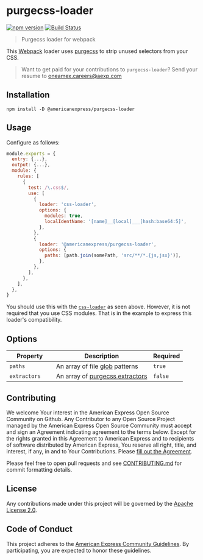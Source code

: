 # purgecss-loader

[![npm version](https://badge.fury.io/js/%40americanexpress%2Fpurgecss-loader.svg)](https://badge.fury.io/js/%40americanexpress%2Fpurgecss-loader)
[![Build Status](https://travis-ci.org/americanexpress/purgecss-loader.svg?branch=master)](https://travis-ci.org/americanexpress/purgecss-loader)

> Purgecss loader for webpack

This [Webpack](https://github.com/webpack/webpack) loader uses [purgecss](https://github.com/FullHuman/purgecss)
to strip unused selectors from your CSS.

> Want to get paid for your contributions to `purgecss-loader`?
> Send your resume to oneamex.careers@aexp.com

## Installation

```
npm install -D @americanexpress/purgecss-loader
```

## Usage

Configure as follows:

```js
module.exports = {
  entry: {...},
  output: {...},
  module: {
    rules: [
      {
        test: /\.css$/,
        use: [
          {
            loader: 'css-loader',
            options: {
              modules: true,
              localIdentName: '[name]__[local]___[hash:base64:5]',
            },
          },
          {
            loader: '@americanexpress/purgecss-loader',
            options: {
              paths: [path.join(somePath, 'src/**/*.{js,jsx}')],
            },
          },
        ],
      },
    ],
  },
}
```

You should use this with the [`css-loader`](https://github.com/webpack-contrib/css-loader)
as seen above. However, it is not required that you use CSS modules. That is in
the example to express this loader's compatibility.

## Options

| Property        | Description                       | Required |
|-----------------|-----------------------------------|----------|
| `paths`         | An array of file [glob] patterns  | `true`   |
| `extractors   ` | An array of [purgecss extractors] | `false`  |

[glob]: https://github.com/isaacs/node-glob
[purgecss extractors]: https://www.purgecss.com/extractors.html

## Contributing
We welcome Your interest in the American Express Open Source Community on Github.
Any Contributor to any Open Source Project managed by the American Express Open
Source Community must accept and sign an Agreement indicating agreement to the
terms below. Except for the rights granted in this Agreement to American Express
and to recipients of software distributed by American Express, You reserve all
right, title, and interest, if any, in and to Your Contributions. Please [fill
out the Agreement](https://cla-assistant.io/americanexpress/purgecss-loader).

Please feel free to open pull requests and see [CONTRIBUTING.md](./CONTRIBUTING.md)
for commit formatting details.

## License
Any contributions made under this project will be governed by the
[Apache License 2.0](./LICENSE.txt).

## Code of Conduct
This project adheres to the [American Express Community Guidelines](./CODE_OF_CONDUCT.md).
By participating, you are expected to honor these guidelines.
